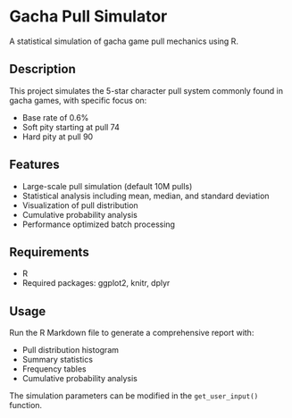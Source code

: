 # Gacha Pull Simulator

A statistical simulation of gacha game pull mechanics using R.

## Description

This project simulates the 5-star character pull system commonly found in gacha games, with specific focus on:
- Base rate of 0.6%
- Soft pity starting at pull 74
- Hard pity at pull 90

## Features

- Large-scale pull simulation (default 10M pulls)
- Statistical analysis including mean, median, and standard deviation
- Visualization of pull distribution
- Cumulative probability analysis
- Performance optimized batch processing

## Requirements

- R
- Required packages: ggplot2, knitr, dplyr

## Usage

Run the R Markdown file to generate a comprehensive report with:
- Pull distribution histogram
- Summary statistics
- Frequency tables
- Cumulative probability analysis

The simulation parameters can be modified in the `get_user_input()` function.
